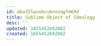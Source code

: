 ```yaml
---
id: wbu35lwuxbcu6novqgfm69d
title: Sublime Object of Ideology
desc: ''
updated: 1655452692082
created: 1655452692082
---
```


